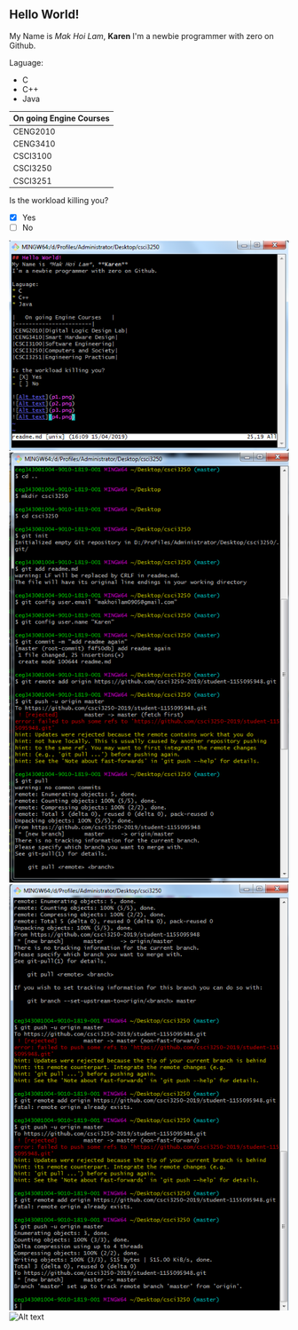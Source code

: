 ## Hello World!
My Name is *Mak Hoi Lam*, **Karen**
I'm a newbie programmer with zero on Github.

Laguage:
* C
* C++
* Java

|   On going Engine Courses   |
|-----------------------|
|CENG2010|Digital Logic Design Lab|
|CENG3410|Smart Hardware Design|
|CSCI3100|Software Engineering|
|CSCI3250|Computers and Society|
|CSCI3251|Engineering Practicum|

Is the workload killing you?
- [X] Yes
- [ ] No

![Alt text](p1.png)
![Alt text](p2.png)
![Alt text](p3.png)
![Alt text](p4.png)
